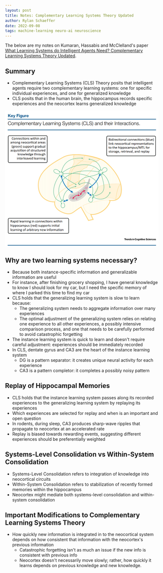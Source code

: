 ```yaml
---
layout: post
title: Notes: Complementary Learning Systems Theory Updated 
author: Rylan Schaeffer
date: 2022-09-08
tags: machine-learning neuro-ai neuroscience 
---
```


The below are my notes on Kumaran, Hassabis and McClelland's paper
[What Learning Systems do
Intelligent Agents Need?
Complementary Learning
Systems Theory Updated](https://web.stanford.edu/~jlmcc/papers/KumaranHassabisMcC16CLSUpdate.pdf).

## Summary

- Complementary Learning Systems (CLS) Theory posits that intelligent agents require
  two complementary learning systems: one for specific individual experiences, and one
  for generalized knowledge
- CLS posits that in the human brain, the hippocampus records specific experiences
  and the neocortex learns generalized knowledge

![](2022-09-08-Complementary-Learning-Systems-Theory/img.png)


## Why are two learning systems necessary?

- Because both instance-specific information and generalizable information are useful
- For instance, after finishing grocery shopping, I have general knowledge to know I should
  look for my car, but I need the specific memory of where I parked this time to find my car
- CLS holds that the generalizing learning system is slow to learn because:
  - The generalizing system needs to aggregate information over many experiences
  - The optimal adjustment of the generalizing system relies on relating one experience
    to all other experiences, a possibly intensive comparison process, and one that needs
    to be carefully performed to avoid catastrophic forgetting 
- The instance learning system is quick to learn and doesn't require careful adjustment: experiences should be immediately recorded
- In CLS, dentate gyrus and CA3 are the heart of the instance learning system
  - DG is a pattern separator: it creates unique neural activity for each experience
  - CA3 is a pattern completor: it completes a possibly noisy pattern

## Replay of Hippocampal Memories

- CLS holds that the instance learning system passes along its recorded experiences
  to the generalizing learning system by replaying its experiences
- Which experiences are selected for replay and when is an important and open question
- In rodents, during sleep, CA3 produces sharp-wave ripples that propagate to neocortex
  at an accelerated rate
- Replay is biased towards rewarding events, suggesting different experiences should be 
  preferentially weighted

## Systems-Level Consolidation vs Within-System Consolidation

- Systems-Level Consolidation refers to integration of knowledge into neocortical circuits
- Within-System Consolidation refers to stabilization of recently formed memories within the hippocampus
- Neocortex might mediate both systems-level consolidation and within-system consolidation

## Important Modifications to Complementary Learning Systems Theory

- How quickly new information is integrated in to the neocortical system depends
  on how consistent that information with the neocortex's previous information
  - Catastrophic forgetting isn't as much an issue if the new info is consistent with previous info
  - Neocortex doesn't necessarily move slowly; rather, how quickly it learns depends on previous knowledge
    and new knowledge.
